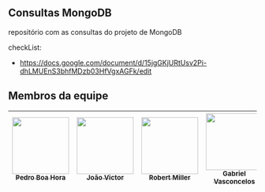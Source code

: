 ## Consultas MongoDB

repositório com as consultas do projeto de MongoDB

checkList: 

* https://docs.google.com/document/d/15jgGKjURtUsv2Pi-dhLMUEnS3bhfMDzb03HfVgxAGFk/edit


## Membros da equipe

| [<img loading="lazy" src="https://avatars.githubusercontent.com/u/50245045?v=4" width=115><br><sub> Pedro Boa Hora </sub>](https://github.com/boahorapedro) |  [<img loading="lazy" src="https://avatars.githubusercontent.com/u/85363273?v=4" width=115><br><sub>João Victor</sub>](https://github.com/Joyvixtor) |  [<img loading="lazy" src="https://avatars.githubusercontent.com/u/93690581?s=400&u=68443b60c138b486c52485bc7c82408891f54059&v=4" width=115><br><sub>Robert Miller</sub>](https://github.com/rmls2) | [<img loading="lazy" src="https://avatars.githubusercontent.com/u/86261975?v=4" width=115><br><sub>Gabriel Vasconcelos</sub>](https://github.com/GabrielVasconcel) | [<img loading="lazy" src="https://avatars.githubusercontent.com/u/69468446?v=4" width=115><br><sub>Matheus</sub>](https://gist.github.com/dejardim) | [<br><sub> Lucas ??? </sub>]()
| :---: | :---: | :---: | :---: | :---:  | :---: